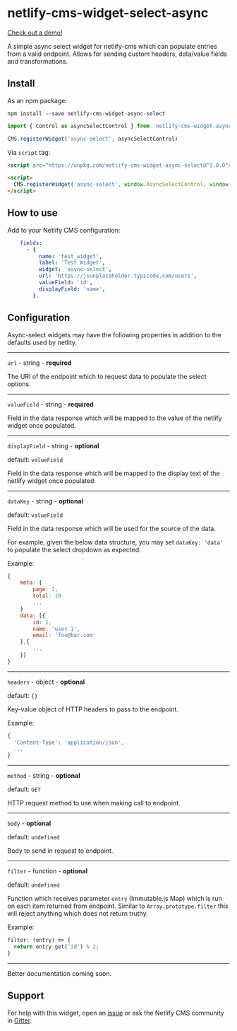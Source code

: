 # netlify-cms-widget-select-async

[Check out a demo!](https://netlify-cms-widget-select-async.netlify.com/demo)

A simple async select widget for netlify-cms which can populate entries from a valid endpoint.  Allows for sending custom headers, data/value fields and transformations.

## Install

As an npm package:

```shell
npm install --save netlify-cms-widget-async-select
```

```js
import { Control as asyncSelectControl } from 'netlify-cms-widget-async-select'

CMS.registerWidget('async-select', asyncSelectControl)
```

Via `script` tag:

```html
<script src="https://unpkg.com/netlify-cms-widget-async-select@^1.0.0"></script>

<script>
  CMS.registerWidget('async-select', window.AsyncSelectControl, window.AsyncSelectPreview)
</script>
```

## How to use

Add to your Netlify CMS configuration:

```yaml
    fields:
      - { 
          name: 'test_widget',
          label: 'Test Widget',
          widget: 'async-select',
          url: 'https://jsonplaceholder.typicode.com/users',
          valueField: 'id',
          displayField: 'name',
        },
```

## Configuration

Async-select widgets may have the following properties in addition to the defaults used by netlity.

---

`url` - string - **required**

The URI of the endpoint which to request data to populate the select options.

---

`valueField` - string - **required**

Field in the data response which will be mapped to the value of the netlify widget once populated.

---

`displayField` - string - **optional** 

default: `valueField`

Field in the data response which will be mapped to the display text of the netlify widget once populated.

---

`dataKey` - string - **optional** 

default: `valueField`

Field in the data response which will be used for the source of the data.  

For example, given the below data structure, you may set `dataKey: 'data'` to populate the select dropdown as expected.

Example:
```javascript
{
    meta: {
        page: 1,
        total: 10
        ...
    }
    data: [{
        id: 1,
        name: 'user 1',
        email: 'foo@bar.com'
    },{
        ...
    }]
}
``` 

---

`headers` - object - **optional** 

default: `{}`

Key-value object of HTTP headers to pass to the endpoint.

Example:
```javascript
{
  'Content-Type': 'application/json',
  ...
}
```
---

`method` - string - **optional** 

default: `GET`

HTTP request method to use when making call to endpoint.

---

`body` - **optional** 

default: `undefined`

Body to send in request to endpoint.

---

`filter` - function - **optional** 

default: `undefined`

Function which receives parameter `entry` (Immutable.js Map) which is run on each item returned from endpoint.  Similar to `Array.prototype.filter` this will reject anything which does not return truthy.

Example: 

```javascript
filter: (entry) => {
  return entry.get('id') % 2;
}
```

---

Better documentation coming soon.

## Support

For help with this widget, open an [issue](https://github.com/chrisboustead/netlify-cms-widget-async-select) or ask the Netlify CMS community in [Gitter](https://gitter.im/netlify/netlifycms).
